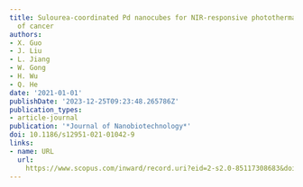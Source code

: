 ```yaml
---
title: Sulourea-coordinated Pd nanocubes for NIR-responsive photothermal/H2S therapy
  of cancer
authors:
- X. Guo
- J. Liu
- L. Jiang
- W. Gong
- H. Wu
- Q. He
date: '2021-01-01'
publishDate: '2023-12-25T09:23:48.265786Z'
publication_types:
- article-journal
publication: '*Journal of Nanobiotechnology*'
doi: 10.1186/s12951-021-01042-9
links:
- name: URL
  url: 
    https://www.scopus.com/inward/record.uri?eid=2-s2.0-85117308683&doi=10.1186%2fs12951-021-01042-9&partnerID=40&md5=034b1295b5fcd24fe72032843e114972
---
```

